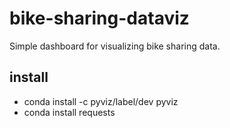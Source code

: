 # bike-sharing-dataviz
Simple dashboard for visualizing bike sharing data.

## install
* conda install -c pyviz/label/dev pyviz
* conda install requests